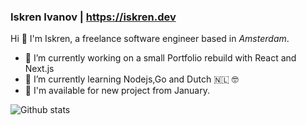 ### Iskren Ivanov | https://iskren.dev ### 

Hi 👋 I'm Iskren, a freelance software engineer based in _Amsterdam_.

- 🔭 I’m currently working on a small Portfolio rebuild with React and Next.js
- 🌱 I’m currently learning Nodejs,Go and Dutch 🇳🇱 🤓
- 👷 I'm available for new project from January.

![Github stats](https://github-readme-stats.vercel.app/api?username=IskIvanov)

